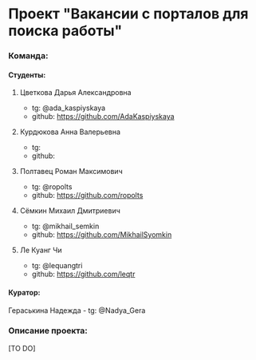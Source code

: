 # Проект "Вакансии с порталов для поиска работы"

### Команда:

#### Студенты:

1. Цветкова Дарья Александровна
    - tg: @ada_kaspiyskaya
    - github: https://github.com/AdaKaspiyskaya
2. Курдюкова Анна Валерьевна
    - tg:
    - github:
3. Полтавец Роман Максимович
    - tg: @ropolts
    - github: https://github.com/ropolts

4. Сёмкин Михаил Дмитриевич
    - tg: @mikhail_semkin
    - github: https://github.com/MikhailSyomkin

5. Ле Куанг Чи
    - tg: @lequangtri
    - github: https://github.com/leqtr

#### Куратор:

Гераськина Надежда
    - tg: @Nadya_Gera
    
### Описание проекта:

[TO DO]

